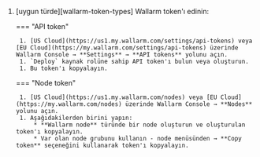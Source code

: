 1. [uygun türde][wallarm-token-types] Wallarm token'ı edinin:

    === "API token"

        1. [US Cloud](https://us1.my.wallarm.com/settings/api-tokens) veya [EU Cloud](https://my.wallarm.com/settings/api-tokens) üzerinde Wallarm Console → **Settings** → **API tokens** yolunu açın.
        1. `Deploy` kaynak rolüne sahip API token'ı bulun veya oluşturun.
        1. Bu token'ı kopyalayın.

    === "Node token"

        1. [US Cloud](https://us1.my.wallarm.com/nodes) veya [EU Cloud](https://my.wallarm.com/nodes) üzerinde Wallarm Console → **Nodes** yolunu açın.
        1. Aşağıdakilerden birini yapın: 
            * **Wallarm node** türünde bir node oluşturun ve oluşturulan token'ı kopyalayın.
            * Var olan node grubunu kullanın - node menüsünden → **Copy token** seçeneğini kullanarak token'ı kopyalayın.